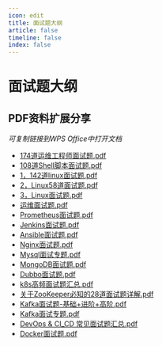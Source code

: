 ```yaml
---
icon: edit
title: 面试题大纲
article: false
timeline: false
index: false
---
```


# 面试题大纲

<AutoCatalog />

## PDF资料扩展分享

*可复制链接到WPS Office中打开文档*

- [174道运维工程师面试题.pdf](https://kdocs.cn/l/cp3Kwhgv6fRF?f=201)
- [108道Shell脚本面试题.pdf](https://kdocs.cn/l/cfqK1TGED5FF?f=201)
- [1，142道linux面试题.pdf](https://kdocs.cn/l/clH0UcyDGU7X?f=201)
- [2，Linux58道面试题.pdf](https://kdocs.cn/l/cgve6LzwGHXF?f=201)
- [3，Linux面试题.pdf](https://kdocs.cn/l/co3NuIRFBUdQ?f=201)
- [运维面试题.pdf](https://kdocs.cn/l/cshx9JLGFTgD?f=201)
- [Prometheus面试题.pdf](https://kdocs.cn/l/cmDkj5uRX34n?f=201)
- [Jenkins面试题.pdf](https://kdocs.cn/l/csjkc6oXCZuW?f=201)
- [Ansible面试题.pdf](https://kdocs.cn/l/cuBLO0P4MofD?f=201)
- [Nginx面试题.pdf](https://kdocs.cn/l/cvvP03GguiuF?f=201)
- [Mysql面试专题.pdf](https://kdocs.cn/l/cfL49Ippf9jm?f=201)
- [MongoDB面试题.pdf](https://kdocs.cn/l/ckj2DbkbcB4C?f=201)
- [Dubbo面试题.pdf](https://kdocs.cn/l/cmW3oX2UdHJ0?f=201)
- [k8s高频面试题汇总.pdf](https://kdocs.cn/l/ct9u47s72RiA?f=201)
- [关于ZooKeeper必知的28道面试题详解.pdf](https://kdocs.cn/l/cqW3uCmVNJ6w?f=201)
- [Kafka面试题-基础+进阶+高阶.pdf](https://kdocs.cn/l/ch6YgqGMt1Du?f=201)
- [Kafka面试专题.pdf](https://kdocs.cn/l/crUfQ4g6dMb2?f=201)
- [DevOps & CI_CD 常见面试题汇总.pdf](https://kdocs.cn/l/ccF1C6AsPRsF?f=201)
- [Docker面试题.pdf](https://kdocs.cn/l/ch9euyIrtF9K?f=201)

